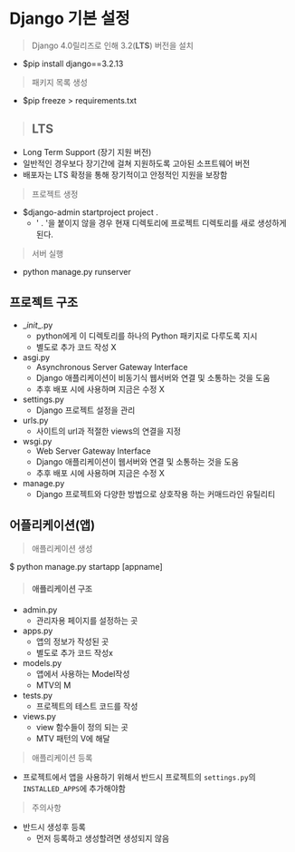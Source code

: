 # Django 기본 설정

> Django 4.0릴리즈로 인해 3.2(**LTS**) 버전을 설치

- $pip install django==3.2.13



> 패키지 목록 생성

- $pip freeze > requirements.txt



> ## LTS

- Long Term Support (장기 지원 버전)
- 일반적인 경우보다 장기간에 걸쳐 지원하도록 고아된 소프트웨어 버전
- 배포자는 LTS 확정을 통해 장기적이고 안정적인 지원을 보장함



> 프로젝트 생정

- $django-admin startproject project .
  - ' . '을 붙이지 않을 경우 현재 디렉토리에 프로젝트 디렉토리를 새로 생성하게 된다.



> 서버 실행

- python manage.py runserver





## 프로젝트 구조

- \__init__.py
  - python에게 이 디렉토리를 하나의 Python 패키지로 다루도록 지시
  - 별도로 추가 코드 작성 X
- asgi.py
  - Asynchronous Server Gateway Interface
  - Django 애플리케이션이 비동기식 웹서버와 연결 및 소통하는 것을 도움
  - 추후 배포 시에 사용하며 지금은 수정 X
- settings.py
  - Django 프로젝트 설정을 관리
- urls.py
  - 사이트의 url과 적절한 views의 연결을 지정
- wsgi.py
  - Web Server Gateway Interface
  - Django 애플리케이션이 웹서버와 연결 및 소통하는 것을 도움
  - 추후 배포 시에 사용하며 지금은 수정 X
- manage.py
  - Django 프로젝트와 다양한 방법으로 상호작용 하는 커매드라인 유틸리티



## 어플리케이션(앱)

> 애플리케이션 생성

$ python manage.py startapp [appname]



> #### 애플리케이션 구조

- admin.py
  - 관리자용 페이지를 설정하는 곳
- apps.py
  - 앱의 정보가 작성된 곳
  - 별도로 추가 코드 작성x
- models.py
  - 앱에서 사용하는 Model작성
  - MTV의 M
- tests.py
  - 프로젝트의 테스트 코드를 작성
- views.py
  - view 함수들이 정의 되는 곳
  - MTV 패턴의 V에 해달



> 애플리케이션 등록

- 프로젝트에서 앱을 사용하기 위해서 반드시 프로젝트의 `settings.py`의 `INSTALLED_APPS`에 추가해야함



> 주의사항

- 반드시 생성후 등록
  - 먼저 등록하고 생성할려면 생성되지 않음